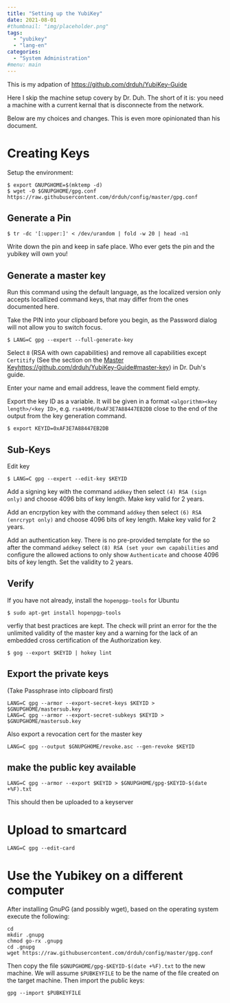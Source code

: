 ```yaml
---
title: "Setting up the YubiKey"
date: 2021-08-01
#thumbnail: "img/placeholder.png"
tags:
  - "yubikey"
  - "lang-en"
categories:
  - "System Administration"
#menu: main
---
```



This is my adpation of https://github.com/drduh/YubiKey-Guide

Here I skip the machine setup covery by Dr. Duh. The short of it is: you need a machine with a current kernal that is disconnecte from the network.

Below are my choices and changes. This is even more opinionated than his document.

# Creating Keys

Setup the environment:

```
$ export GNUPGHOME=$(mktemp -d)
$ wget -O $GNUPGHOME/gpg.conf https://raw.githubusercontent.com/drduh/config/master/gpg.conf
```

## Generate a Pin

```
$ tr -dc '[:upper:]' < /dev/urandom | fold -w 20 | head -n1
```

Write down the pin and keep in safe place. Who ever gets the pin and the yubikey will own you!

## Generate a master key

Run this command using the default language, as the localized version only accepts locallized command keys, that may differ from the ones documented here.

Take the PIN into your clipboard before you begin, as the Password dialog will not allow you to switch focus.

```
$ LANG=C gpg --expert --full-generate-key
```

Select `8` (RSA with own capabilities) and remove all capabilities except `Certitify` (See the section on the [Master Key]()https://github.com/drduh/YubiKey-Guide#master-key) in Dr. Duh's guide.


Enter your name and email address, leave the comment field empty.

Export the key ID as a variable. It will be given in a format `<algorithm><key length>/<key ID>`, e.g. `rsa4096/0xAF3E7A88447EB2DB` close to the end of the output from the key generation command.

```
$ export KEYID=0xAF3E7A88447EB2DB
```

## Sub-Keys

Edit key

```
$ LANG=C gpg --expert --edit-key $KEYID
```

Add a signing key with the command `addkey` then select `(4) RSA (sign only)` and choose 4096 bits of key length. Make key valid for 2 years.

Add an encrpytion key with the command `addkey` then select `(6) RSA (enrcrypt only)` and choose 4096 bits of key length. Make key valid for 2 years.


Add an authentication key. There is no pre-provided template for the so after the command `addkey` select `(8) RSA (set your own capabilities` and configure the allowed actions to only show `Authenticate` and choose 4096 bits of key length. Set the validity to 2 years.


## Verify

If you have not already, install the `hopenpgp-tools` for Ubuntu

```
$ sudo apt-get install hopenpgp-tools
```

verfiy that best practices are kept. The check will print an error for the the unlimited validity of the master key and a warning for the lack of an embedded cross certification of the Authorization key.

```
$ gog --export $KEYID | hokey lint
```

## Export the private keys

(Take Passphrase into clipboard first)

```
LANG=C gpg --armor --export-secret-keys $KEYID > $GNUPGHOME/mastersub.key
LANG=C gpg --armor --export-secret-subkeys $KEYID > $GNUPGHOME/mastersub.key
```

Also export a revocation cert for the master key

```
LANG=C gpg --output $GNUPGHOME/revoke.asc --gen-revoke $KEYID
```

## make the public key available

```
LANG=C gpg --armor --export $KEYID > $GNUPGHOME/gpg-$KEYID-$(date +%F).txt
```

This should then be uploaded to a keyserver

# Upload to smartcard

```
LANG=C gpg --edit-card
```


# Use the Yubikey on a different computer

After installing GnuPG (and possibly wget), based on the operating system execute the following:

```
cd
mkdir .gnupg
chmod go-rx .gnupg
cd .gnupg
wget https://raw.githubusercontent.com/drduh/config/master/gpg.conf
```

Then copy the file `$GNUPGHOME/gpg-$KEYID-$(date +%F).txt` to the new machine. We will assume `$PUBKEYFILE` to be the name of the file created on the target machine.
Then import the public keys:

```
gpg --import $PUBKEYFILE
```


